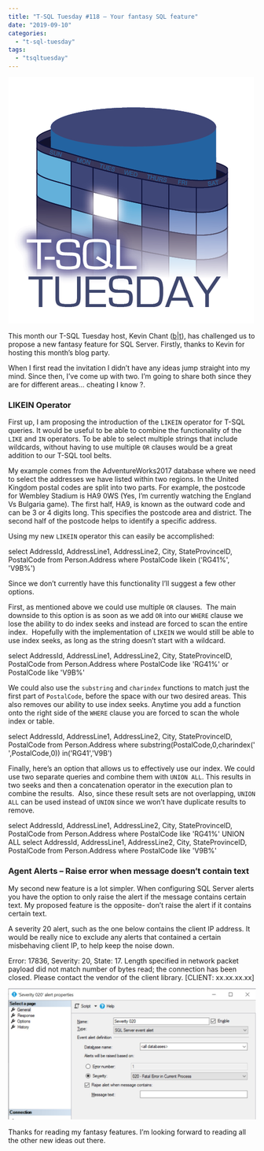 ```yaml
---
title: "T-SQL Tuesday #118 – Your fantasy SQL feature"
date: "2019-09-10"
categories: 
  - "t-sql-tuesday"
tags: 
  - "tsqltuesday"
---
```


[![](images/tsqltues.png)](https://www.kevinrchant.com/2019/09/03/t-sql-tuesday-118-your-fantasy-sql-feature/)

This month our T-SQL Tuesday host, Kevin Chant ([b](https://www.kevinrchant.com)|[t](https://twitter.com/kevchant)), has challenged us to propose a new fantasy feature for SQL Server. Firstly, thanks to Kevin for hosting this month’s blog party.

When I first read the invitation I didn’t have any ideas jump straight into my mind. Since then, I’ve come up with two. I’m going to share both since they are for different areas… cheating I know ?.

### LIKEIN Operator

First up, I am proposing the introduction of the `LIKEIN` operator for T-SQL queries. It would be useful to be able to combine the functionality of the `LIKE` and `IN` operators. To be able to select multiple strings that include wildcards, without having to use multiple `OR` clauses would be a great addition to our T-SQL tool belts.

My example comes from the AdventureWorks2017 database where we need to select the addresses we have listed within two regions. In the United Kingdom postal codes are split into two parts. For example, the postcode for Wembley Stadium is HA9 0WS (Yes, I’m currently watching the England Vs Bulgaria game). The first half, HA9, is known as the outward code and can be 3 or 4 digits long. This specifies the postcode area and district. The second half of the postcode helps to identify a specific address. 

Using my new `LIKEIN` operator this can easily be accomplished:

select AddressId, AddressLine1, AddressLine2, City, StateProvinceID, PostalCode
from Person.Address
where PostalCode likein ('RG41%', 'V9B%')

Since we don’t currently have this functionality I’ll suggest a few other options.

First, as mentioned above we could use multiple `OR` clauses.  The main downside to this option is as soon as we add `OR` into our `WHERE` clause we lose the ability to do index seeks and instead are forced to scan the entire index.  Hopefully with the implementation of `LIKEIN` we would still be able to use index seeks, as long as the string doesn’t start with a wildcard.

select AddressId, AddressLine1, AddressLine2, City, StateProvinceID, PostalCode
from Person.Address
where PostalCode like 'RG41%'
or PostalCode like 'V9B%'

We could also use the `substring` and `charindex` functions to match just the first part of `PostalCode`, before the space with our two desired areas. This also removes our ability to use index seeks. Anytime you add a function onto the right side of the `WHERE` clause you are forced to scan the whole index or table.

select AddressId, AddressLine1, AddressLine2, City, StateProvinceID, PostalCode
from Person.Address
where substring(PostalCode,0,charindex(' ',PostalCode,0)) in('RG41','V9B')

Finally, here’s an option that allows us to effectively use our index. We could use two separate queries and combine them with `UNION ALL`. This results in two seeks and then a concatenation operator in the execution plan to combine the results.  Also, since these result sets are not overlapping, `UNION ALL` can be used instead of `UNION` since we won’t have duplicate results to remove.

select AddressId, AddressLine1, AddressLine2, City, StateProvinceID, PostalCode
from Person.Address
where PostalCode like 'RG41%'
UNION ALL
select AddressId, AddressLine1, AddressLine2, City, StateProvinceID, PostalCode
from Person.Address
where PostalCode like 'V9B%'

### Agent Alerts – Raise error when message doesn’t contain text

My second new feature is a lot simpler. When configuring SQL Server alerts you have the option to only raise the alert if the message contains certain text. My proposed feature is the opposite- don’t raise the alert if it contains certain text.

A severity 20 alert, such as the one below contains the client IP address. It would be really nice to exclude any alerts that contained a certain misbehaving client IP, to help keep the noise down.

Error: 17836, Severity: 20, State: 17. 
Length specified in network packet payload did not match number of bytes read; 
the connection has been closed. Please contact the vendor of the client library.
\[CLIENT: xx.xx.xx.xx\]

![](images/tsql117.jpg)

Thanks for reading my fantasy features. I’m looking forward to reading all the other new ideas out there.
